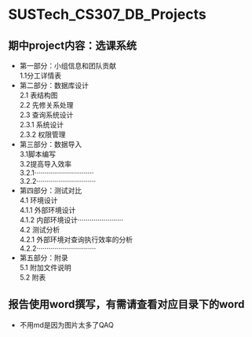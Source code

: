 # SUSTech_CS307_DB_Projects
## 期中project内容：选课系统
- 第一部分：小组信息和团队贡献  
1.1分工详情表
- 第二部分：数据库设计  
2.1 表结构图  
2.2 先修关系处理  
2.3 查询系统设计  
2.3.1 系统设计  
2.3.2 权限管理  
- 第三部分：数据导入  
3.1脚本编写  
3.2提高导入效率  
3.2.1······························  
3.2.2······························  
- 第四部分：测试对比  
4.1 环境设计  
4.1.1 外部环境设计  
4.1.2 内部环境设计·······················  
4.2 测试分析  
4.2.1 外部环境对查询执行效率的分析  
4.2.2······························  
- 第五部分：附录  
5.1 附加文件说明  
5.2 附表  
  
## 报告使用word撰写，有需请查看对应目录下的word
- 不用md是因为图片太多了QAQ
